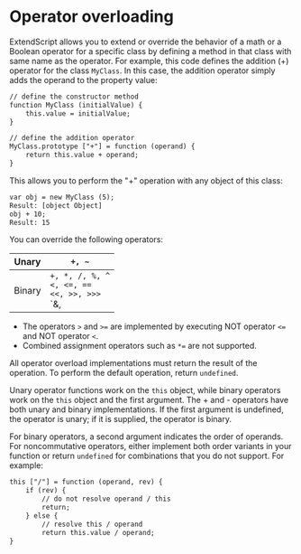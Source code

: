 # Operator overloading

ExtendScript allows you to extend or override the behavior of a math or a Boolean operator for a specific
class by defining a method in that class with same name as the operator. For example, this code defines
the addition (+) operator for the class `MyClass`. In this case, the addition operator simply adds the operand
to the property value:

```default
// define the constructor method
function MyClass (initialValue) {
    this.value = initialValue;
}

// define the addition operator
MyClass.prototype ["+"] = function (operand) {
    return this.value + operand;
}
```

This allows you to perform the "+" operation with any object of this class:

```default
var obj = new MyClass (5);
Result: [object Object]
obj + 10;
Result: 15
```

You can override the following operators:

| Unary   | `+, ~`                                                            |
|---------|-------------------------------------------------------------------|
| Binary  | `+, *, /, %, ^`<br/>`<, <=, ==`<br/>`<<, >>, >>>`<br/>`&, |, ===` |
- The operators `>` and `>=` are implemented by executing NOT operator `<=` and NOT operator `<`.
- Combined assignment operators such as `*=` are not supported.

All operator overload implementations must return the result of the operation. To perform the default
operation, return `undefined`.

Unary operator functions work on the `this` object, while binary operators work on the `this` object and
the first argument. The + and - operators have both unary and binary implementations. If the first
argument is undefined, the operator is unary; if it is supplied, the operator is binary.

For binary operators, a second argument indicates the order of operands. For noncommutative operators,
either implement both order variants in your function or return `undefined` for combinations that you do
not support. For example:

```default
this ["/"] = function (operand, rev) {
    if (rev) {
        // do not resolve operand / this
        return;
    } else {
        // resolve this / operand
        return this.value / operand;
}
```
